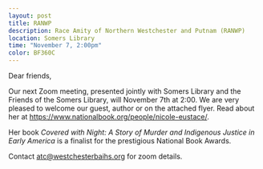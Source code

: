 ```yaml
---
layout: post
title: RANWP 
description: Race Amity of Northern Westchester and Putnam (RANWP)
location: Somers Library
time: "November 7, 2:00pm" 
color: BF360C
---
```

Dear friends, 

Our next Zoom meeting, presented jointly with Somers Library and the Friends of the Somers 
Library, will November 7th at 2:00.  We are very pleased to welcome our guest, author 
 or on the attached flyer. Read about her at <https://www.nationalbook.org/people/nicole-eustace/>.
 
Her book _Covered with Night: A Story of Murder and Indigenous Justice in Early America_ is 
a finalist for the prestigious National Book Awards.  

Contact <atc@westchesterbaihs.org> for zoom details. 
